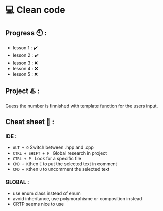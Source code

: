 💻 Clean code 
==
 Progress 🕙 :
 -

*  lesson 1 : ✔️
*  lesson 2 : ✔️  
*  lesson 3 : ❌
*  lesson 4 : ❌  
*  lesson 5 : ❌

Project ♨️ :
-

Guess the number is finnished with template function for the users input.

Cheat sheet 📰 :
-

### IDE : 

* `ALT + O` Switch between .hpp and .cpp
* `CTRL + SHIFT + F ` Global research in project
* `CTRL + P ` Look for a specific file
* `CMD + K`then `C` to put the selected text in comment
* `CMD + K`then `U` to uncomment the selected text
  
### GLOBAL :

* use enum class instead of enum
* avoid inheritance, use polymorphisme or composition instead
* CRTP seems nice to use 

          
  

          
